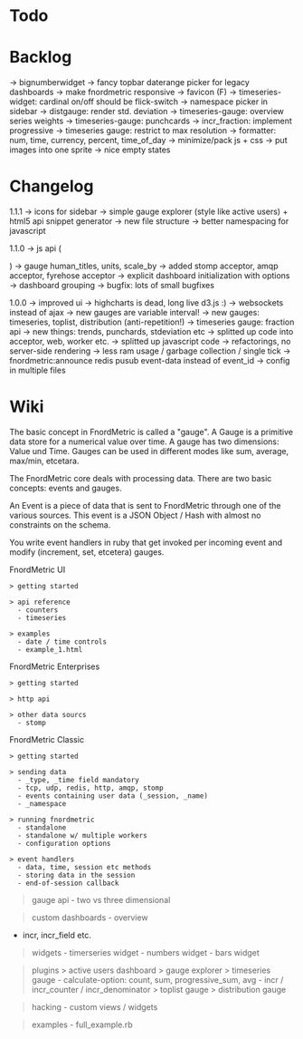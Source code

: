 
Todo
====



Backlog
=======

  → bignumberwidget
  → fancy topbar daterange picker for legacy dashboards
  → make fnordmetric responsive
  → favicon (F)
  → timeseries-widget: cardinal on/off should be flick-switch
  → namespace picker in sidebar
  → distgauge: render std. deviation
  → timeseries-gauge: overview series weights
  → timeseries-gauge: punchcards
  → incr_fraction: implement progressive
  → timeseries gauge: restrict to max resolution
  → formatter: num, time, currency, percent, time_of_day
  → minimize/pack js + css
  → put images into one sprite
  → nice empty states


Changelog
=========

  1.1.1
    → icons for sidebar
    → simple gauge explorer (style like active users) + html5 api snippet generator
    → new file structure
    → better namespacing for javascript

  1.1.0
    → js api (<div data-gauge="...">)
    → gauge human_titles, units, scale_by
    → added stomp acceptor, amqp acceptor, fyrehose acceptor
    → explicit dashboard initialization with options -> dashboard grouping
    → bugfix: lots of small bugfixes

  1.0.0
    → improved ui
    → highcharts is dead, long live d3.js :)
    → websockets instead of ajax
    → new gauges are variable interval!
    → new gauges: timeseries, toplist, distribution (anti-repetition!)
    → timeseries gauge: fraction api
    → new things: trends, punchards, stdeviation etc
    → splitted up code into acceptor, web, worker etc.
    → splitted up javascript code
    → refactorings, no server-side rendering
    → less ram usage / garbage collection / single tick
    → fnordmetric:announce redis pusub event-data instead of event_id
    → config in multiple files



Wiki
====

  The basic concept in FnordMetric is called a "gauge". A Gauge is a primitive data store for a numerical value over
  time. A gauge has two dimensions: Value und Time. Gauges can be used in different modes like sum,
  average, max/min, etcetara.

  The FnordMetric core deals with processing data. There are two basic concepts:
  events and gauges.

  An Event is a piece of data that is sent to FnordMetric through one of the various
  sources. This event is a JSON Object / Hash with almost no constraints on the schema.

  You write event handlers in ruby that get invoked per incoming event and modify (increment,
  set, etcetera) gauges.





  FnordMetric UI

    > getting started

    > api reference
      - counters
      - timeseries

    > examples
      - date / time controls
      - example_1.html


  FnordMetric Enterprises

    > getting started

    > http api

    > other data sourcs
      - stomp


  FnordMetric Classic

    > getting started

    > sending data 
      - _type, _time field mandatory
      - tcp, udp, redis, http, amqp, stomp
      - events containing user data (_session, _name)
      - _namespace

    > running fnordmetric
      - standalone
      - standalone w/ multiple workers
      - configuration options

    > event handlers
      - data, time, session etc methods
      - storing data in the session
      - end-of-session callback

   > gauge api
     - two vs three dimensional

  > custom dashboards
    - overview
   - incr, incr_field etc.

  > widgets
    - timerseries widget
    - numbers widget
    - bars widget

  > plugins
    > active users dashboard
    > gauge explorer
    > timeseries gauge
      - calculate-option: count, sum, progressive_sum, avg
      - incr / incr_counter / incr_denominator
    > toplist gauge
    > distribution gauge

  > hacking
    - custom views / widgets

  > examples
    - full_example.rb



